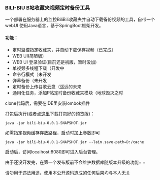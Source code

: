 ### BILI-BIU B站收藏夹视频定时备份工具
一个部署在服务器上的监控BiliBili收藏夹并自动下载备份视频的工具，自带一个webUI
使用Java语言，基于SpringBoot框架开发。
#### 功能：

- 定时监控指定收藏夹，并自动下载保存视频（已完成）
- WEB UI(简陋版)
- WEB UI 登录验证(目前还是初版，暂时没加)
- 单视频多线程下载（开发中
- 命令行模式（未开发
- 弹幕备份（未开发
- 定时备份上传谷歌云盘（遥远的未来
- 通用化任务，添加P站定时备份收藏夹模块（地球毁灭之时

clone代码后，需要在IDE里安装lombok插件

打包后执行(或者点[这里](https://github.com/LainNetWork/bili-biu/releases/tag/0.0.1-SNAPSHOT)下载打包好的预览版)：

``` shell
java -jar bili-biu-0.0.1-SNAPSHOT.jar
```  

如需指定视频缓存存放路径，启动时加上参数即可

``` shell
java -jar bili-biu-0.0.1-SNAPSHOT.jar --lain.save-path=D:/cache
```

启动后，访问localhost:8080即可进入后台管理。

由于还没开发完，在第一个发布版前不会维护数据库随版本升级的功能= =

请勿用于违法用途，使用本公开源码造成的任何后果均与本人无关




